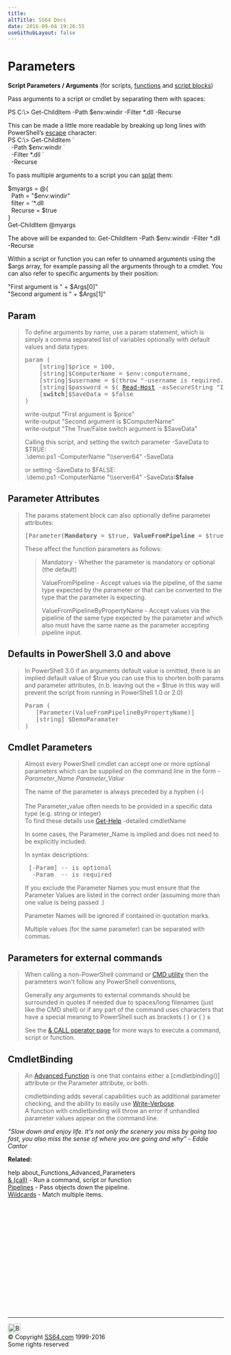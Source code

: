 ```yaml
---
title:
altTitle: SS64 Docs
date: 2016-09-04 19:26:55
useGithubLayout: false
---
```

<!-- #BeginLibraryItem "/Library/head_pssyntax.lbi" --><!-- #EndLibraryItem --><h1> Parameters</h1> 
<p><b>Script Parameters / Arguments</b> (for scripts, <a href="syntax-functions.html">functions</a> and <a href="syntax-scriptblock.html">script blocks</a>) </p>
<p>Pass  arguments to a script or cmdlet by separating them with spaces:</p>
<p class="code">PS C:\&gt; Get-ChildItem -Path $env:windir -Filter *.dll -Recurse </p>
<p>This can be made a little more readable by breaking up long lines with PowerShell’s <a href="syntax-esc.html">escape</a> character: <br>
<span class="code">PS C:\&gt; Get-ChildItem `<br>
&nbsp;&nbsp;-Path   $env:windir `<br>
&nbsp;&nbsp;-Filter *.dll `<br>
&nbsp;&nbsp;-Recurse</span></p>
<p>To pass multiple arguments to a script you can <a href="syntax-hash-tables.html#splat">splat</a> them:</p>
<p class="code">$myargs = @{<br>
&nbsp;&nbsp;Path = "$env:windir"<br>
&nbsp;&nbsp;filter = '*.dll<br>
&nbsp;&nbsp;Recurse = $true<br>
}<br>
<span class="code">Get-ChildItem @myargs</span></p>
<p><span class="code"></span> The above will be expanded to: <span class="code">Get-ChildItem -Path $env:windir -Filter *.dll -Recurse</span></p>
<p>Within a script  or function you can refer to unnamed arguments using the <span class="code">$args</span> array, for example passing all the arguments through to a cmdlet. You can also refer to specific arguments by their position:</p>
<p><span class="code">"First argument is " + $Args[0]"<br>
"Second argument is " + $Args[1]"</span></p>
<h2>Param</h2>
<blockquote>
<p>To define arguments by name, use a <span class="code">param</span> statement, which is simply a comma separated list of variables optionally with default values and data types:</p>
<pre class="code">param (
    [string]$price = 100, 
    [string]$ComputerName = $env:computername,    
    [string]$username = $(throw "-username is required."),
    [string]$password = $( <a href="read-host.html">Read-Host</a> -asSecureString "Input password" )
    [<b>switch</b>]$SaveData = $false
)</pre>
<p class="code">write-output "First argument is $price"<br>
write-output "Second argument is $ComputerName"<br>
write-output "The True/False switch argument is $SaveData"</p>
<p>Calling this script, and setting the switch parameter -SaveData to $TRUE:<br>
<span class="code">.\demo.ps1 -ComputerName "\\server64" -SaveData</span></p>
<p> or   setting -SaveData to $FALSE<span class="code">:</span><br>
<span class="code"> .\demo.ps1 -ComputerName "\\server64" -SaveData<b>:$false</b></span></p>
</blockquote>
<h2>Parameter Attributes</h2>
<blockquote>
<p>The <span class="code">params</span> statement block can also optionally define <span class="code">parameter</span> attributes:</p>
<pre>[Parameter(<b>Mandatory</b> = $true, <b>ValueFromPipeline</b> = $true, <b>ValueFromPipelineByPropertyName</b> = $true)] </pre>
<p>These  affect the function parameters as follows:</p>
<blockquote>
<p><span class="code">Mandatory</span> - Whether the parameter is mandatory or optional (the default)</p>
<p> <span class="code">ValueFromPipeline</span> - Accept values via the pipeline, of the same type expected by the parameter or that can be converted to the type that the parameter is expecting.</p>
<p> <span class="code">ValueFromPipelineByPropertyName</span> - Accept values via the pipeline of the same type expected by the parameter and which also must have the same name as the parameter accepting pipeline input.</p>
</blockquote>
</blockquote>
<h2>Defaults in PowerShell 3.0 and above</h2>
<blockquote>
<p>In PowerShell 3.0 if an arguments default value is omitted, there is an implied default value of <span class="code">$true</span> you can use this to shorten both params and parameter attributes,  (n.b. leaving out the<span class="code"> = $true</span> in this way will prevent the script from running in PowerShell 1.0 or 2.0)</p>
<pre>Param (
   [Parameter(ValueFromPipelineByPropertyName)]
   [string] $DemoParamater
)</pre>
</blockquote>
<h2>Cmdlet Parameters</h2>
<blockquote>
<p>Almost every PowerShell cmdlet can accept one or more optional parameters which can be supplied on the command line in the form <span class="code"><i>-Parameter_Name Parameter_Value</i></span> </p>
<p>The name of the parameter is always preceded by a hyphen (-)<br>
<br>
The <span class="code">Parameter_value</span> often needs to be provided in a specific data type (e.g. string or integer) <br>
To find these details use <span class="code"><a href="get-help.html">Get-Help</a> -detailed cmdletName</span> </p>
<p>In some cases, the <span class="code">Parameter_Name</span> is implied and does not need to be explicitly included.</p>
<p>In syntax descriptions: </p>
<pre> [-Param] -- is optional 
  -Param  -- is required</pre>
<p>If you exclude the Parameter Names you must ensure that the Parameter Values are listed in the correct order (assuming more than one value is being passed .)</p>
<p>Parameter Names will be ignored if contained in quotation marks.</p>
<p> Multiple values (for the same parameter) can be separated with commas.</p>
</blockquote>
<h2>Parameters for external commands</h2>
<blockquote>
<p>When calling a non-PowerShell command or <a href="../nt/index.html">CMD utility</a> then the parameters won't follow any PowerShell conventions,</p>
<p>Generally any arguments to external commands should be surrounded in quotes if needed 
due to spaces/long filenames (just like the CMD shell) or if any part of the command uses characters that have a special meaning to PowerShell such as brackets ( ) or { }  s</p>
<p> See the <a href="call.html">&amp; CALL operator page</a> for more ways to execute a command, script or function. </p>
</blockquote>
<h2>CmdletBinding</h2>
<blockquote>
<p>An <a href="syntax-functions.html">Advanced Function</a> is  one that contains either a <span class="code">[cmdletbinding()]</span> attribute or the <span class="code">Parameter</span> attribute, or both.</p>
<p>cmdletbinding adds several capabilities such as additional parameter checking, and the ability to easily use <a href="write-verbose.html">Write-Verbose</a>.<br>
A function with cmdletbinding  will throw an error if unhandled parameter values appear on the command line.</p>
</blockquote>
<p class="quote"><i>“Slow down and enjoy life. It's not only the scenery you miss by going too fast, you also miss the sense of where you are going and why” - Eddie Cantor</i></p>
<p><b>Related:</b></p>
<p>help about_Functions_Advanced_Parameters<br>
<a href="call.html">&amp; (call)</a> - Run a command, script or function<br>
<a href="syntax-pipeline.html">Pipelines</a> - Pass objects down the pipeline.<br>
<a href="syntax-wildcards.html">Wildcards</a> - Match multiple items.</p><!-- #BeginLibraryItem "/Library/foot_ps.lbi" --><p>
<!-- PowerShell300 -->
<ins class="adsbygoogle" style="display:inline-block;width:300px;height:250px" data-ad-client="ca-pub-6140977852749469" data-ad-slot="6253539900"></ins>
<script>
(adsbygoogle = window.adsbygoogle || []).push({});
</script></p>
<hr>
<div id="bl" class="footer"><a href="syntax-args.html#"><img src="../images/top.png" width="30" height="22" alt="Back to the Top"></a></div>
<div id="br" class="footer, tagline">© Copyright <a href="http://ss64.com/">SS64.com</a> 1999-2016<br>
Some rights reserved</div><!-- #EndLibraryItem -->

